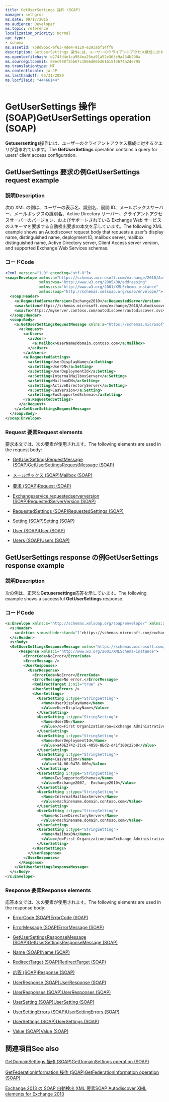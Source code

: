 ```yaml
---
title: GetUserSettings 操作 (SOAP)
manager: sethgros
ms.date: 09/17/2015
ms.audience: Developer
ms.topic: reference
localization_priority: Normal
api_type:
- schema
ms.assetid: 758d965c-ef63-4de4-9120-e293abf14ff8
description: GetUserSettings 操作には、ユーザーのクライアントアクセス構成に対するクエリが含まれています。
ms.openlocfilehash: e274fd4e1ca954ea25ea91a52e363c9a434b290a
ms.sourcegitcommit: 88ec988f2bb67c1866d06b361615f3674a24e795
ms.translationtype: MT
ms.contentlocale: ja-JP
ms.lasthandoff: 05/31/2020
ms.locfileid: "44466144"
---
```

# <a name="getusersettings-operation-soap"></a><span data-ttu-id="efc12-103">GetUserSettings 操作 (SOAP)</span><span class="sxs-lookup"><span data-stu-id="efc12-103">GetUserSettings operation (SOAP)</span></span>

<span data-ttu-id="efc12-104">**Getusersettings**操作には、ユーザーのクライアントアクセス構成に対するクエリが含まれています。</span><span class="sxs-lookup"><span data-stu-id="efc12-104">The **GetUserSettings** operation contains a query for users' client access configuration.</span></span> 
  
## <a name="getusersettings-request-example"></a><span data-ttu-id="efc12-105">GetUserSettings 要求の例</span><span class="sxs-lookup"><span data-stu-id="efc12-105">GetUserSettings request example</span></span>

### <a name="description"></a><span data-ttu-id="efc12-106">説明</span><span class="sxs-lookup"><span data-stu-id="efc12-106">Description</span></span>

<span data-ttu-id="efc12-107">次の XML の例は、ユーザーの表示名、識別名、展開 ID、メールボックスサーバー、メールボックスの識別名、Active Directory サーバー、クライアントアクセスサーバーのバージョン、およびサポートされている Exchange Web サービスのスキーマを要求する自動検出要求の本文を示しています。</span><span class="sxs-lookup"><span data-stu-id="efc12-107">The following XML example shows an Autodiscover request body that requests a user's display name, distinguished name, deployment ID, mailbox server, mailbox distinguished name, Active Directory server, Client Access server version, and supported Exchange Web Services schemas.</span></span>
  
### <a name="code"></a><span data-ttu-id="efc12-108">コード</span><span class="sxs-lookup"><span data-stu-id="efc12-108">Code</span></span>

```XML
<?xml version="1.0" encoding="utf-8"?>
<soap:Envelope xmlns:a="https://schemas.microsoft.com/exchange/2010/Autodiscover"      
               xmlns:wsa="http://www.w3.org/2005/08/addressing" 
               xmlns:xsi="http://www.w3.org/2001/XMLSchema-instance"      
               xmlns:soap="http://schemas.xmlsoap.org/soap/envelope/">
  <soap:Header>
    <a:RequestedServerVersion>Exchange2010</a:RequestedServerVersion>
    <wsa:Action>https://schemas.microsoft.com/exchange/2010/Autodiscover/Autodiscover/GetUserSettings</wsa:Action>
    <wsa:To>https://myserver.contoso.com/autodiscover/autodiscover.svc</wsa:To>
  </soap:Header>
  <soap:Body>
    <a:GetUserSettingsRequestMessage xmlns:a="https://schemas.microsoft.com/exchange/2010/Autodiscover">
      <a:Request>
        <a:Users>
          <a:User>
            <a:Mailbox>UserName@domain.contoso.com</a:Mailbox>
          </a:User>
        </a:Users>
        <a:RequestedSettings>
          <a:Setting>UserDisplayName</a:Setting>
          <a:Setting>UserDN</a:Setting>
          <a:Setting>UserDeploymentId</a:Setting>
          <a:Setting>InternalMailboxServer</a:Setting>
          <a:Setting>MailboxDN</a:Setting>
          <a:Setting>ActiveDirectoryServer</a:Setting>
          <a:Setting>CasVersion</a:Setting>
          <a:Setting>EwsSupportedSchemas</a:Setting>
        </a:RequestedSettings>
      </a:Request>
    </a:GetUserSettingsRequestMessage>
  </soap:Body>
</soap:Envelope>

```

### <a name="request-elements"></a><span data-ttu-id="efc12-109">Request 要素</span><span class="sxs-lookup"><span data-stu-id="efc12-109">Request elements</span></span>

<span data-ttu-id="efc12-110">要求本文では、次の要素が使用されます。</span><span class="sxs-lookup"><span data-stu-id="efc12-110">The following elements are used in the request body:</span></span>
  
- [<span data-ttu-id="efc12-111">GetUserSettingsRequestMessage (SOAP)</span><span class="sxs-lookup"><span data-stu-id="efc12-111">GetUserSettingsRequestMessage (SOAP)</span></span>](getusersettingsrequestmessage-soap.md)
    
- [<span data-ttu-id="efc12-112">メールボックス (SOAP)</span><span class="sxs-lookup"><span data-stu-id="efc12-112">Mailbox (SOAP)</span></span>](mailbox-soap.md)
    
- [<span data-ttu-id="efc12-113">要求 (SOAP)</span><span class="sxs-lookup"><span data-stu-id="efc12-113">Request (SOAP)</span></span>](request-soap.md)
    
- [<span data-ttu-id="efc12-114">Exchangeservice.requestedserverversion (SOAP)</span><span class="sxs-lookup"><span data-stu-id="efc12-114">RequestedServerVersion (SOAP)</span></span>](requestedserverversion-soap.md)
    
- [<span data-ttu-id="efc12-115">RequestedSettings (SOAP)</span><span class="sxs-lookup"><span data-stu-id="efc12-115">RequestedSettings (SOAP)</span></span>](requestedsettings-soap.md)
    
- [<span data-ttu-id="efc12-116">Setting (SOAP)</span><span class="sxs-lookup"><span data-stu-id="efc12-116">Setting (SOAP)</span></span>](setting-soap.md)
    
- [<span data-ttu-id="efc12-117">User (SOAP)</span><span class="sxs-lookup"><span data-stu-id="efc12-117">User (SOAP)</span></span>](user-soap.md)
    
- [<span data-ttu-id="efc12-118">Users (SOAP)</span><span class="sxs-lookup"><span data-stu-id="efc12-118">Users (SOAP)</span></span>](users-soap.md)
    
## <a name="getusersettings-response-example"></a><span data-ttu-id="efc12-119">GetUserSettings response の例</span><span class="sxs-lookup"><span data-stu-id="efc12-119">GetUserSettings response example</span></span>

### <a name="description"></a><span data-ttu-id="efc12-120">説明</span><span class="sxs-lookup"><span data-stu-id="efc12-120">Description</span></span>

<span data-ttu-id="efc12-121">次の例は、正常な**Getusersettings**応答を示しています。</span><span class="sxs-lookup"><span data-stu-id="efc12-121">The following example shows a successful **GetUserSettings** response.</span></span> 
  
### <a name="code"></a><span data-ttu-id="efc12-122">コード</span><span class="sxs-lookup"><span data-stu-id="efc12-122">Code</span></span>

```XML
<s:Envelope xmlns:s="http://schemas.xmlsoap.org/soap/envelope/" xmlns:a="http://www.w3.org/2005/08/addressing">
  <s:Header>
    <a:Action s:mustUnderstand="1">https://schemas.microsoft.com/exchange/2010/Autodiscover/Autodiscover/GetUserSettingsResponse</a:Action>
  </s:Header>
  <s:Body>
  <GetUserSettingsResponseMessage xmlns="https://schemas.microsoft.com/exchange/2010/Autodiscover">
      <Response xmlns:i="http://www.w3.org/2001/XMLSchema-instance">
        <ErrorCode>NoError</ErrorCode>
        <ErrorMessage />
        <UserResponses>
          <UserResponse>
            <ErrorCode>NoError</ErrorCode>
            <ErrorMessage>No error.</ErrorMessage>
            <RedirectTarget i:nil="true" />
            <UserSettingErrors />
            <UserSettings>
              <UserSetting i:type="StringSetting">
                <Name>UserDisplayName</Name>
                <Value>UserDisplayName</Value>
              </UserSetting>
              <UserSetting i:type="StringSetting">
                <Name>UserDN</Name>
                <Value>/o=First Organization/ou=Exchange Administrative Group (SDASDASDJ)/cn=Recipients/cn=UserDisplayName</Value>
              </UserSetting>
              <UserSetting i:type="StringSetting">
                <Name>UserDeploymentId</Name>
                <Value>a40E2742-21c6-4050-8Ed2-d41f100c22b8</Value>
              </UserSetting>
              <UserSetting i:type="StringSetting">
                <Name>CasVersion</Name>
                <Value>14.00.0478.000</Value>
              </UserSetting>
              <UserSetting i:type="StringSetting">
                <Name>EwsSupportedSchemas</Name>
                <Value>Exchange2007,  Exchange2010</Value>
              </UserSetting>
              <UserSetting i:type="StringSetting">
                <Name>InternalMailboxServer</Name>
                <Value>machinename.domain.contoso.com</Value>
              </UserSetting>
              <UserSetting i:type="StringSetting">
                <Name>ActiveDirectoryServer</Name>
                <Value>machinename.domain.contoso.com</Value>
              </UserSetting>
              <UserSetting i:type="StringSetting">
                <Name>MailboxDN</Name>
                <Value>/o=First Organization/ou=Exchange Administrative Group (SDASDASDJ)/cn=Configuration/cn=Servers/cn=server/cn=Contoso Pri MDB</Value>
              </UserSetting>
            </UserSettings>
          </UserResponse>
        </UserResponses>
      </Response>
    </GetUserSettingsResponseMessage>
  </s:Body>
</s:Envelope>
```

### <a name="response-elements"></a><span data-ttu-id="efc12-123">Response 要素</span><span class="sxs-lookup"><span data-stu-id="efc12-123">Response elements</span></span>

<span data-ttu-id="efc12-124">応答本文では、次の要素が使用されます。</span><span class="sxs-lookup"><span data-stu-id="efc12-124">The following elements are used in the response body:</span></span>
  
- [<span data-ttu-id="efc12-125">ErrorCode (SOAP)</span><span class="sxs-lookup"><span data-stu-id="efc12-125">ErrorCode (SOAP)</span></span>](errorcode-soap.md)
    
- [<span data-ttu-id="efc12-126">ErrorMessage (SOAP)</span><span class="sxs-lookup"><span data-stu-id="efc12-126">ErrorMessage (SOAP)</span></span>](errormessage-soap.md)
    
- [<span data-ttu-id="efc12-127">GetUserSettingsResponseMessage (SOAP)</span><span class="sxs-lookup"><span data-stu-id="efc12-127">GetUserSettingsResponseMessage (SOAP)</span></span>](getusersettingsresponsemessage-soap.md)
    
- [<span data-ttu-id="efc12-128">Name (SOAP)</span><span class="sxs-lookup"><span data-stu-id="efc12-128">Name (SOAP)</span></span>](name-soap.md)
    
- [<span data-ttu-id="efc12-129">RedirectTarget (SOAP)</span><span class="sxs-lookup"><span data-stu-id="efc12-129">RedirectTarget (SOAP)</span></span>](redirecttarget-soap.md)
    
- [<span data-ttu-id="efc12-130">応答 (SOAP)</span><span class="sxs-lookup"><span data-stu-id="efc12-130">Response (SOAP)</span></span>](response-soap.md)
    
- [<span data-ttu-id="efc12-131">UserResponse (SOAP)</span><span class="sxs-lookup"><span data-stu-id="efc12-131">UserResponse (SOAP)</span></span>](userresponse-soap.md)
    
- [<span data-ttu-id="efc12-132">UserResponses (SOAP)</span><span class="sxs-lookup"><span data-stu-id="efc12-132">UserResponses (SOAP)</span></span>](userresponses-soap.md)
    
- [<span data-ttu-id="efc12-133">UserSetting (SOAP)</span><span class="sxs-lookup"><span data-stu-id="efc12-133">UserSetting (SOAP)</span></span>](usersetting-soap.md)
    
- [<span data-ttu-id="efc12-134">UserSettingErrors (SOAP)</span><span class="sxs-lookup"><span data-stu-id="efc12-134">UserSettingErrors (SOAP)</span></span>](usersettingerrors-soap.md)
    
- [<span data-ttu-id="efc12-135">UserSettings (SOAP)</span><span class="sxs-lookup"><span data-stu-id="efc12-135">UserSettings (SOAP)</span></span>](usersettings-soap.md)
    
- [<span data-ttu-id="efc12-136">Value (SOAP)</span><span class="sxs-lookup"><span data-stu-id="efc12-136">Value (SOAP)</span></span>](value-soap.md)
    
## <a name="see-also"></a><span data-ttu-id="efc12-137">関連項目</span><span class="sxs-lookup"><span data-stu-id="efc12-137">See also</span></span>



[<span data-ttu-id="efc12-138">GetDomainSettings 操作 (SOAP)</span><span class="sxs-lookup"><span data-stu-id="efc12-138">GetDomainSettings operation (SOAP)</span></span>](getdomainsettings-operation-soap.md)
  
[<span data-ttu-id="efc12-139">GetFederationInformation 操作 (SOAP)</span><span class="sxs-lookup"><span data-stu-id="efc12-139">GetFederationInformation operation (SOAP)</span></span>](getfederationinformation-operation-soap.md)


[<span data-ttu-id="efc12-140">Exchange 2013 の SOAP 自動検出 XML 要素</span><span class="sxs-lookup"><span data-stu-id="efc12-140">SOAP Autodiscover XML elements for Exchange 2013</span></span>](soap-autodiscover-xml-elements-for-exchange-2013.md)

